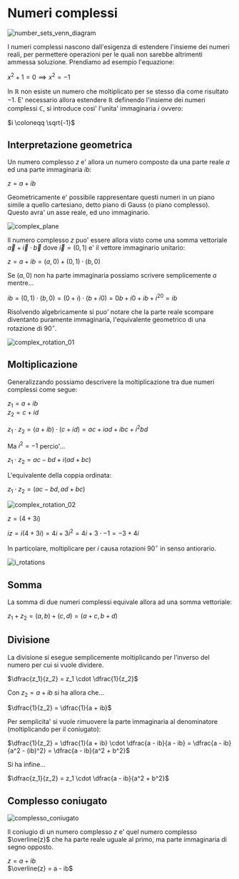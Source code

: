 # Numeri complessi  

![number_sets_venn_diagram](https://github.com/dennyb87/elettrotecnica-serale/assets/7195133/21065536-4eba-4002-82c5-bb03ea078ed0)  

I numeri complessi nascono dall'esigenza di estendere l'insieme dei numeri reali, per permettere operazioni per le quali non sarebbe altrimenti ammessa soluzione. Prendiamo ad esempio l'equazione:  

$x^2 + 1 = 0 \implies x^2 = -1$  

In $\mathbb{R}$ non esiste un numero che moltiplicato per se stesso dia come risultato $-1$. E' necessario allora estendere $\mathbb{R}$ definendo l'insieme dei numeri complessi $\mathbb{C}$, si introduce cosi' l'unita' immaginaria $i$ ovvero:  

$i \coloneqq \sqrt{-1}$  

## Interpretazione geometrica  

Un numero complesso $z$ e' allora un numero composto da una parte reale $a$ ed una parte immaginaria $ib$:  

$z = a + ib$  

Geometricamente e' possibile rappresentare questi numeri in un piano simile a quello cartesiano, detto piano di Gauss (o piano complesso). Questo avra' un asse reale, ed uno immaginario.  

![complex_plane](https://github.com/dennyb87/elettrotecnica-serale/assets/7195133/2939aa7d-a40f-415e-b2a3-84d1b77d24f5)  


Il numero complesso $z$ puo' essere allora visto come una somma vettoriale $\vec{a} + \vec{i} \cdot \vec{b}$ dove $\vec{i} = (0, 1)$ e' il vettore immaginario unitario:  

$z = a + ib = (a, 0) + (0, 1) \cdot (b, 0)$  

Se $(a, 0)$ non ha parte immaginaria possiamo scrivere semplicemente $a$ mentre...  

$ib = (0, 1) \cdot (b, 0) = (0 + i) \cdot (b + i0) = 0b + i0 + ib + i^20 = ib$  

Risolvendo algebricamente si puo' notare che la parte reale scompare diventanto puramente immaginaria, l'equivalente geometrico di una rotazione di $90^\circ$.  

![complex_rotation_01](https://github.com/dennyb87/elettrotecnica-serale/assets/7195133/cc1d5c72-1d5e-4b35-95db-d15334c87162)  

## Moltiplicazione  

Generalizzando possiamo descrivere la moltiplicazione tra due numeri complessi come segue:  

$z_1 = a + ib$  
$z_2 = c + id$  

$z_1 \cdot z_2 = (a + ib) \cdot (c + id) = ac + iad + ibc + i^2bd$  

Ma $i^2 = -1$ percio'...  

$z_1 \cdot z_2 = ac - bd + i (ad + bc)$  

L'equivalente della coppia ordinata:  

$z_1 \cdot z_2 = (ac - bd, ad + bc)$  

![complex_rotation_02](https://github.com/dennyb87/elettrotecnica-serale/assets/7195133/42a160c1-0efb-408e-9b8b-09fb9fdd7b3b)  

$z = (4 +3i)$  

$iz = i(4 + 3i) = 4i + 3i^2 = 4i + 3 \cdot -1 = -3 + 4i$  

In particolare, moltiplicare per $i$ causa rotazioni $90^\circ$ in senso antiorario.  

![i_rotations](https://github.com/dennyb87/elettrotecnica-serale/assets/7195133/3cd89d72-87e1-4a82-ba16-cf644d30ac0b)  

## Somma  

La somma di due numeri complessi equivale allora ad una somma vettoriale:  

$z_1 + z_2 = (a, b) + (c, d) = (a + c, b + d)$  

## Divisione  

La divisione si esegue semplicemente moltiplicando per l'inverso del numero per cui si vuole dividere.  

$\dfrac{z_1}{z_2} = z_1 \cdot \dfrac{1}{z_2}$  

Con $z_2 = a + ib$ si ha allora che...  

$\dfrac{1}{z_2} = \dfrac{1}{a + ib}$  

Per semplicita' si vuole rimuovere la parte immaginaria al denominatore (moltiplicando per il coniugato):  

$\dfrac{1}{z_2} = \dfrac{1}{a + ib} \cdot \dfrac{a - ib}{a - ib} = \dfrac{a - ib}{a^2 - (ib)^2} = \dfrac{a - ib}{a^2 + b^2}$  

Si ha infine...  

$\dfrac{z_1}{z_2} = z_1 \cdot \dfrac{a - ib}{a^2 + b^2}$  

## Complesso coniugato  

![complesso_coniugato](https://github.com/dennyb87/elettrotecnica-serale/assets/7195133/9fec01bf-94f7-4b83-8303-9a8b5267ea6c)  

Il coniugio di un numero complesso $z$ e' quel numero complesso $\overline{z}$ che ha parte reale uguale al primo, ma parte immaginaria di segno opposto.  

$z = a + ib$  
$\overline{z} = a - ib$  

